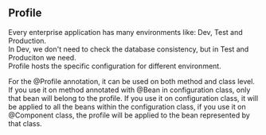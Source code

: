 ## Profile ## 

Every enterprise application has many environments like: Dev, Test and Production.    
In Dev, we don't need to check the database consistency, but in Test and Produciton we need.   
Profile hosts the specific configuration for different environment.    

For the @Profile annotation, it can be used on both method and class level. If you use it on method annotated with @Bean in configuration class, only that bean will belong to the profile. If you use it on configuration class, it will be applied to all the beans within the configuration class, if you use it on @Component class, the profile will be applied to the bean represented by that class.

